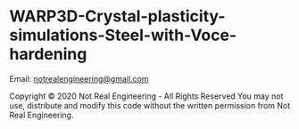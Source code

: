 # WARP3D-Crystal-plasticity-simulations-Steel-with-Voce-hardening


Email: notrealengineering@gmail.com

Copyright © 2020 Not Real Engineering - All Rights Reserved You may not use, distribute and modify this code without the written permission from Not Real Engineering.
